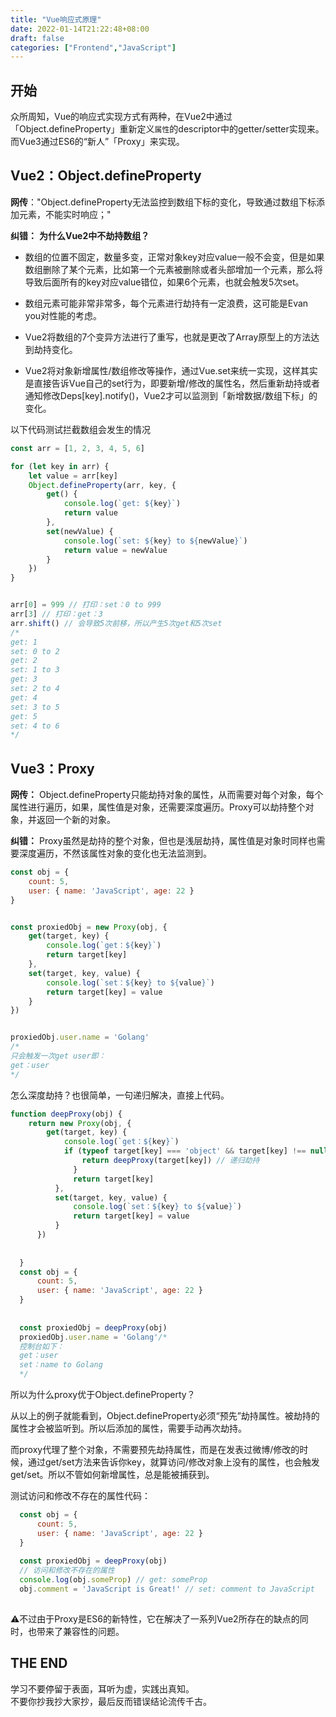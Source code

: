 ```yaml
---
title: "Vue响应式原理"
date: 2022-01-14T21:22:48+08:00
draft: false
categories: ["Frontend","JavaScript"]
---
```


## 开始

众所周知，Vue的响应式实现方式有两种，在Vue2中通过「Object.defineProperty」重新定义`属性`的descriptor中的getter/setter实现来。而Vue3通过ES6的“新人”「Proxy」来实现。

## Vue2：Object.defineProperty

**网传**："Object.defineProperty无法监控到数组下标的变化，导致通过数组下标添加元素，不能实时响应；"

**纠错：**
**为什么Vue2中不劫持数组？**

- 数组的位置不固定，数量多变，正常对象key对应value一般不会变，但是如果数组删除了某个元素，比如第一个元素被删除或者头部增加一个元素，那么将导致后面所有的key对应value错位，如果6个元素，也就会触发5次set。

- 数组元素可能非常非常多，每个元素进行劫持有一定浪费，这可能是Evan you对性能的考虑。

- Vue2将数组的7个变异方法进行了重写，也就是更改了Array原型上的方法达到劫持变化。

- Vue2将对象新增属性/数组修改等操作，通过Vue.set来统一实现，这样其实是直接告诉Vue自己的set行为，即要新增/修改的属性名，然后重新劫持或者通知修改Deps[key].notify()，Vue2才可以监测到「新增数据/数组下标」的变化。


以下代码测试拦截数组会发生的情况
```javascript
const arr = [1, 2, 3, 4, 5, 6]

for (let key in arr) {
    let value = arr[key]
    Object.defineProperty(arr, key, {
        get() {
            console.log(`get: ${key}`)
            return value
        },
        set(newValue) {
            console.log(`set: ${key} to ${newValue}`)
            return value = newValue
        }
    })
}


arr[0] = 999 // 打印：set：0 to 999
arr[3] // 打印：get：3
arr.shift() // 会导致5次前移，所以产生5次get和5次set
/*
get: 1
set: 0 to 2
get: 2
set: 1 to 3
get: 3
set: 2 to 4
get: 4
set: 3 to 5
get: 5
set: 4 to 6
*/
```
## Vue3：Proxy
**网传：** Object.defineProperty只能劫持对象的属性，从而需要对每个对象，每个属性进行遍历，如果，属性值是对象，还需要深度遍历。Proxy可以劫持整个对象，并返回一个新的对象。

**纠错：** Proxy虽然是劫持的整个对象，但也是浅层劫持，属性值是对象时同样也需要深度遍历，不然该属性对象的变化也无法监测到。

```js
const obj = {
    count: 5,
    user: { name: 'JavaScript', age: 22 }
}


const proxiedObj = new Proxy(obj, {
    get(target, key) {
        console.log(`get：${key}`)
        return target[key]
    },
    set(target, key, value) {
        console.log(`set：${key} to ${value}`)
        return target[key] = value
    }
})


proxiedObj.user.name = 'Golang'
/*
只会触发一次get user即：
get：user
*/
```

怎么深度劫持？也很简单，一句递归解决，直接上代码。
```js
function deepProxy(obj) {
    return new Proxy(obj, {
        get(target, key) {
            console.log(`get：${key}`)
            if (typeof target[key] === 'object' && target[key] !== null) {
                return deepProxy(target[key]) // 递归劫持
              }
              return target[key]
          },
          set(target, key, value) {
              console.log(`set：${key} to ${value}`)
              return target[key] = value
          }
      })
  
  
  }
  const obj = {
      count: 5,
      user: { name: 'JavaScript', age: 22 }
  }
  
  
  const proxiedObj = deepProxy(obj)
  proxiedObj.user.name = 'Golang'/*
  控制台如下：
  get：user
  set：name to Golang
  */
```

所以为什么proxy优于Object.defineProperty？

从以上的例子就能看到，Object.defineProperty必须“预先”劫持属性。被劫持的属性才会被监听到。所以后添加的属性，需要手动再次劫持。

而proxy代理了整个对象，不需要预先劫持属性，而是在发表过微博/修改的时候，通过get/set方法来告诉你key，就算访问/修改对象上没有的属性，也会触发get/set。所以不管如何新增属性，总是能被捕获到。

测试访问和修改不存在的属性代码：
```js
  const obj = {
      count: 5,
      user: { name: 'JavaScript', age: 22 }
  }
    
  const proxiedObj = deepProxy(obj)
  // 访问和修改不存在的属性
  console.log(obj.someProp) // get: someProp
  obj.comment = 'JavaScript is Great!' // set: comment to JavaScript
  
```
⚠️不过由于Proxy是ES6的新特性，它在解决了一系列Vue2所存在的缺点的同时，也带来了兼容性的问题。

## THE END
学习不要停留于表面，耳听为虚，实践出真知。\
不要你抄我抄大家抄，最后反而错误结论流传千古。